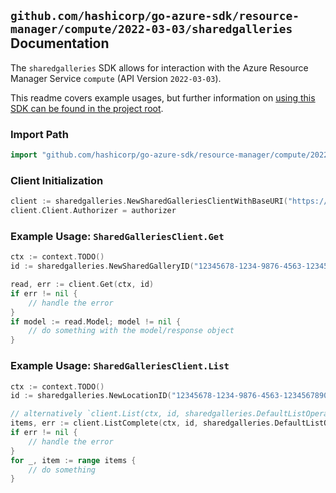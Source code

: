
## `github.com/hashicorp/go-azure-sdk/resource-manager/compute/2022-03-03/sharedgalleries` Documentation

The `sharedgalleries` SDK allows for interaction with the Azure Resource Manager Service `compute` (API Version `2022-03-03`).

This readme covers example usages, but further information on [using this SDK can be found in the project root](https://github.com/hashicorp/go-azure-sdk/tree/main/docs).

### Import Path

```go
import "github.com/hashicorp/go-azure-sdk/resource-manager/compute/2022-03-03/sharedgalleries"
```


### Client Initialization

```go
client := sharedgalleries.NewSharedGalleriesClientWithBaseURI("https://management.azure.com")
client.Client.Authorizer = authorizer
```


### Example Usage: `SharedGalleriesClient.Get`

```go
ctx := context.TODO()
id := sharedgalleries.NewSharedGalleryID("12345678-1234-9876-4563-123456789012", "locationValue", "sharedGalleryValue")

read, err := client.Get(ctx, id)
if err != nil {
	// handle the error
}
if model := read.Model; model != nil {
	// do something with the model/response object
}
```


### Example Usage: `SharedGalleriesClient.List`

```go
ctx := context.TODO()
id := sharedgalleries.NewLocationID("12345678-1234-9876-4563-123456789012", "locationValue")

// alternatively `client.List(ctx, id, sharedgalleries.DefaultListOperationOptions())` can be used to do batched pagination
items, err := client.ListComplete(ctx, id, sharedgalleries.DefaultListOperationOptions())
if err != nil {
	// handle the error
}
for _, item := range items {
	// do something
}
```
